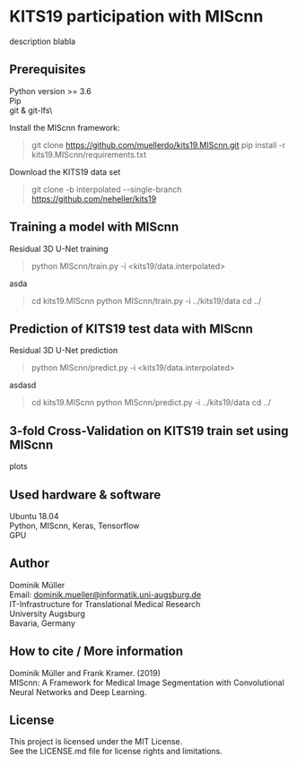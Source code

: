 # KITS19 participation with MIScnn

description blabla

## Prerequisites

Python version >= 3.6\
Pip\
git & git-lfs\

Install the MIScnn framework:
> git clone https://github.com/muellerdo/kits19.MIScnn.git
> pip install -r kits19.MIScnn/requirements.txt

Download the KITS19 data set
> git clone -b interpolated --single-branch https://github.com/neheller/kits19

## Training a model with MIScnn

Residual 3D U-Net training

> python MIScnn/train.py -i <kits19/data.interpolated>

asda

> cd kits19.MIScnn
> python MIScnn/train.py -i ../kits19/data
> cd ../

## Prediction of KITS19 test data with MIScnn

Residual 3D U-Net prediction

> python MIScnn/predict.py -i <kits19/data.interpolated>

asdasd

> cd kits19.MIScnn
> python MIScnn/predict.py -i ../kits19/data
> cd ../

## 3-fold Cross-Validation on KITS19 train set using MIScnn

plots

## Used hardware & software

Ubuntu 18.04\
Python, MIScnn, Keras, Tensorflow\
GPU

## Author

Dominik Müller\
Email: dominik.mueller@informatik.uni-augsburg.de\
IT-Infrastructure for Translational Medical Research\
University Augsburg\
Bavaria, Germany

## How to cite / More information

Dominik Müller and Frank Kramer. (2019)\
MIScnn: A Framework for Medical Image Segmentation with Convolutional Neural Networks and Deep Learning.

## License

This project is licensed under the MIT License.\
See the LICENSE.md file for license rights and limitations.
